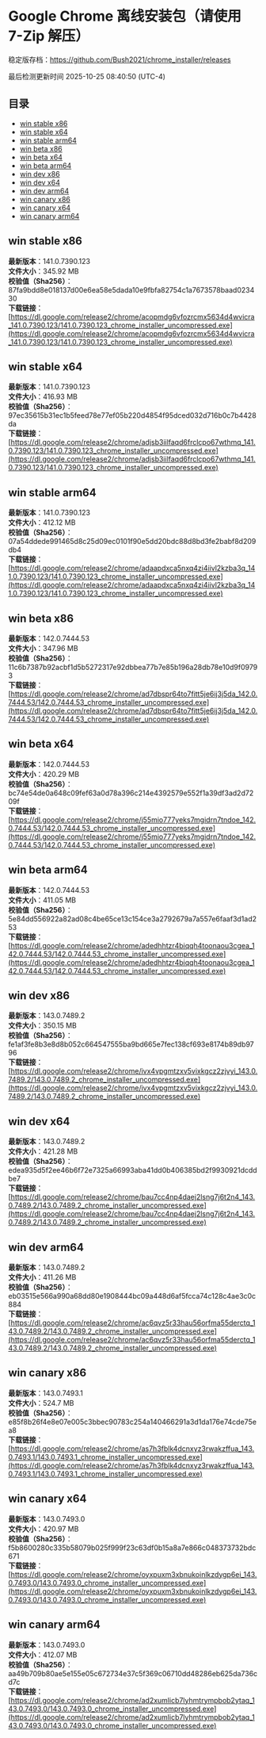 # Google Chrome 离线安装包（请使用 7-Zip 解压）
稳定版存档：<https://github.com/Bush2021/chrome_installer/releases>

最后检测更新时间
2025-10-25 08:40:50 (UTC-4)

## 目录
* [win stable x86](https://github.com/Bush2021/chrome_installer?tab=readme-ov-file#win-stable-x86)
* [win stable x64](https://github.com/Bush2021/chrome_installer?tab=readme-ov-file#win-stable-x64)
* [win stable arm64](https://github.com/Bush2021/chrome_installer?tab=readme-ov-file#win-stable-arm64)
* [win beta x86](https://github.com/Bush2021/chrome_installer?tab=readme-ov-file#win-beta-x86)
* [win beta x64](https://github.com/Bush2021/chrome_installer?tab=readme-ov-file#win-beta-x64)
* [win beta arm64](https://github.com/Bush2021/chrome_installer?tab=readme-ov-file#win-beta-arm64)
* [win dev x86](https://github.com/Bush2021/chrome_installer?tab=readme-ov-file#win-dev-x86)
* [win dev x64](https://github.com/Bush2021/chrome_installer?tab=readme-ov-file#win-dev-x64)
* [win dev arm64](https://github.com/Bush2021/chrome_installer?tab=readme-ov-file#win-dev-arm64)
* [win canary x86](https://github.com/Bush2021/chrome_installer?tab=readme-ov-file#win-canary-x86)
* [win canary x64](https://github.com/Bush2021/chrome_installer?tab=readme-ov-file#win-canary-x64)
* [win canary arm64](https://github.com/Bush2021/chrome_installer?tab=readme-ov-file#win-canary-arm64)

## win stable x86
**最新版本**：141.0.7390.123  
**文件大小**：345.92 MB  
**校验值（Sha256）**：87fa9bdd8e018137d00e6ea58e5dada10e9fbfa82754c1a7673578baad023430  
**下载链接**：[https://dl.google.com/release2/chrome/acopmdg6vfozrcmx5634d4wvicra_141.0.7390.123/141.0.7390.123_chrome_installer_uncompressed.exe](https://dl.google.com/release2/chrome/acopmdg6vfozrcmx5634d4wvicra_141.0.7390.123/141.0.7390.123_chrome_installer_uncompressed.exe)  

## win stable x64
**最新版本**：141.0.7390.123  
**文件大小**：416.93 MB  
**校验值（Sha256）**：97ec35615b31ec1b5feed78e77ef05b220d4854f95dced032d716b0c7b4428da  
**下载链接**：[https://dl.google.com/release2/chrome/adjsb3iilfaqd6frclcpo67wthmq_141.0.7390.123/141.0.7390.123_chrome_installer_uncompressed.exe](https://dl.google.com/release2/chrome/adjsb3iilfaqd6frclcpo67wthmq_141.0.7390.123/141.0.7390.123_chrome_installer_uncompressed.exe)  

## win stable arm64
**最新版本**：141.0.7390.123  
**文件大小**：412.12 MB  
**校验值（Sha256）**：07a54ddede991465d8c25d09ec0101f90e5dd20bdc88d8bd3fe2babf8d209db4  
**下载链接**：[https://dl.google.com/release2/chrome/adaapdxca5nxq4zi4iivl2kzba3q_141.0.7390.123/141.0.7390.123_chrome_installer_uncompressed.exe](https://dl.google.com/release2/chrome/adaapdxca5nxq4zi4iivl2kzba3q_141.0.7390.123/141.0.7390.123_chrome_installer_uncompressed.exe)  

## win beta x86
**最新版本**：142.0.7444.53  
**文件大小**：347.96 MB  
**校验值（Sha256）**：11c6b7387b92acbf1d5b5272317e92dbbea77b7e85b196a28db78e10d9f09793  
**下载链接**：[https://dl.google.com/release2/chrome/ad7dbspr64to7fitt5je6ij3j5da_142.0.7444.53/142.0.7444.53_chrome_installer_uncompressed.exe](https://dl.google.com/release2/chrome/ad7dbspr64to7fitt5je6ij3j5da_142.0.7444.53/142.0.7444.53_chrome_installer_uncompressed.exe)  

## win beta x64
**最新版本**：142.0.7444.53  
**文件大小**：420.29 MB  
**校验值（Sha256）**：bc74e54de0a648c09fef63a0d78a396c214e4392579e552f1a39df3ad2d7209f  
**下载链接**：[https://dl.google.com/release2/chrome/j55mio777yeks7mgidrn7tndoe_142.0.7444.53/142.0.7444.53_chrome_installer_uncompressed.exe](https://dl.google.com/release2/chrome/j55mio777yeks7mgidrn7tndoe_142.0.7444.53/142.0.7444.53_chrome_installer_uncompressed.exe)  

## win beta arm64
**最新版本**：142.0.7444.53  
**文件大小**：411.05 MB  
**校验值（Sha256）**：5e84dd556922a82ad08c4be65ce13c154ce3a2792679a7a557e6faaf3d1ad253  
**下载链接**：[https://dl.google.com/release2/chrome/adedhhtzr4biqqh4toonaou3cgea_142.0.7444.53/142.0.7444.53_chrome_installer_uncompressed.exe](https://dl.google.com/release2/chrome/adedhhtzr4biqqh4toonaou3cgea_142.0.7444.53/142.0.7444.53_chrome_installer_uncompressed.exe)  

## win dev x86
**最新版本**：143.0.7489.2  
**文件大小**：350.15 MB  
**校验值（Sha256）**：fe1af3fe8b3e8d8b052c664547555ba9bd665e7fec138cf693e8174b89db9796  
**下载链接**：[https://dl.google.com/release2/chrome/ivx4vpgmtzxv5vixkgcz2zjvyi_143.0.7489.2/143.0.7489.2_chrome_installer_uncompressed.exe](https://dl.google.com/release2/chrome/ivx4vpgmtzxv5vixkgcz2zjvyi_143.0.7489.2/143.0.7489.2_chrome_installer_uncompressed.exe)  

## win dev x64
**最新版本**：143.0.7489.2  
**文件大小**：421.28 MB  
**校验值（Sha256）**：edea935d5f2ee46b6f72e7325a66993aba41dd0b406385bd2f9930921dcddbe7  
**下载链接**：[https://dl.google.com/release2/chrome/bau7cc4np4daej2lsng7j6t2n4_143.0.7489.2/143.0.7489.2_chrome_installer_uncompressed.exe](https://dl.google.com/release2/chrome/bau7cc4np4daej2lsng7j6t2n4_143.0.7489.2/143.0.7489.2_chrome_installer_uncompressed.exe)  

## win dev arm64
**最新版本**：143.0.7489.2  
**文件大小**：411.26 MB  
**校验值（Sha256）**：eb03515e566a990a68dd80e1908444bc09a448d6af5fcca74c128c4ae3c0c884  
**下载链接**：[https://dl.google.com/release2/chrome/ac6qvz5r33hau56orfma55derctq_143.0.7489.2/143.0.7489.2_chrome_installer_uncompressed.exe](https://dl.google.com/release2/chrome/ac6qvz5r33hau56orfma55derctq_143.0.7489.2/143.0.7489.2_chrome_installer_uncompressed.exe)  

## win canary x86
**最新版本**：143.0.7493.1  
**文件大小**：524.7 MB  
**校验值（Sha256）**：e85f8b26f4e8e07e005c3bbec90783c254a140466291a3d1da176e74cde75ea8  
**下载链接**：[https://dl.google.com/release2/chrome/as7h3fblk4dcnxyz3rwakzffua_143.0.7493.1/143.0.7493.1_chrome_installer_uncompressed.exe](https://dl.google.com/release2/chrome/as7h3fblk4dcnxyz3rwakzffua_143.0.7493.1/143.0.7493.1_chrome_installer_uncompressed.exe)  

## win canary x64
**最新版本**：143.0.7493.0  
**文件大小**：420.97 MB  
**校验值（Sha256）**：f5b8600280c335b58079b025f999f23c63df0b15a8a7e866c048373732bdc671  
**下载链接**：[https://dl.google.com/release2/chrome/oyxpuxm3xbnukoinlkzdygp6ei_143.0.7493.0/143.0.7493.0_chrome_installer_uncompressed.exe](https://dl.google.com/release2/chrome/oyxpuxm3xbnukoinlkzdygp6ei_143.0.7493.0/143.0.7493.0_chrome_installer_uncompressed.exe)  

## win canary arm64
**最新版本**：143.0.7493.0  
**文件大小**：412.07 MB  
**校验值（Sha256）**：aa49b709b80ae5e155e05c672734e37c5f369c06710dd48286eb625da736cd7c  
**下载链接**：[https://dl.google.com/release2/chrome/ad2xumlicb7lyhmtrympbob2ytaq_143.0.7493.0/143.0.7493.0_chrome_installer_uncompressed.exe](https://dl.google.com/release2/chrome/ad2xumlicb7lyhmtrympbob2ytaq_143.0.7493.0/143.0.7493.0_chrome_installer_uncompressed.exe)  

